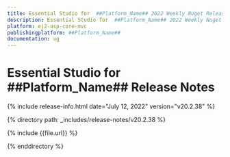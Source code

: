 ```yaml
---
title: Essential Studio for  ##Platform_Name## 2022 Weekly Nuget Release Release Notes  
description: Essential Studio for  ##Platform_Name## 2022 Weekly Nuget Release Release Notes  
platform: ej2-asp-core-mvc
publishingplatform: ##Platform_Name##
documentation: ug
---
```


# Essential Studio for  ##Platform_Name##   Release Notes  

{% include release-info.html date="July 12, 2022"  version="v20.2.38" %} 

{% directory path: _includes/release-notes/v20.2.38 %}

{% include {{file.url}} %}

{% enddirectory %}
